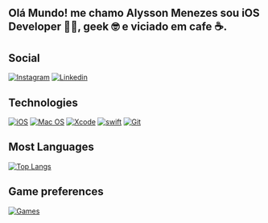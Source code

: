 
## Olá Mundo!  me chamo Alysson Menezes sou iOS Developer 📲🍎, geek 🤓 e viciado em cafe ☕.

## Social
[![Instagram](https://img.shields.io/badge/Instagram-E4405F?style=for-the-badge&logo=instagram&logoColor=white)](https://www.instagram.com/alysson_912?igsh=dG1uYjBuazM1OXZs&utm_source=qr)
[![Linkedin](https://img.shields.io/badge/LinkedIn-0077B5?style=for-the-badge&logo=linkedin&logoColor=white)](https://www.linkedin.com/in/alysson-menezes?utm_source=share&utm_campaign=share_via&utm_content=profile&utm_medium=ios_app)

## Technologies

[![iOS](https://img.shields.io/badge/iOS-000000?style=for-the-badge&logo=ios&logoColor=white)]()
[![Mac OS](https://img.shields.io/badge/mac%20os-000000?style=for-the-badge&logo=apple&logoColor=white)]()
[![Xcode](https://img.shields.io/badge/Xcode-007ACC?style=for-the-badge&logo=Xcode&logoColor=white)]()
[![swift](https://img.shields.io/badge/Swift-FA7343?style=for-the-badge&logo=swift&logoColor=white)]()
[![Git](https://img.shields.io/badge/GIT-E44C30?style=for-the-badge&logo=git&logoColor=white)]()


## Most Languages
[![Top Langs](https://github-readme-stats.vercel.app/api/top-langs/?username=alysson912&layout=pie&theme=dracula)](https://github.com/alysson912/github-readme-stats)



## Game preferences

[![Games](https://img.shields.io/badge/PlayStation-003791?style=for-the-badge&logo=playstation&logoColor=white)]()



